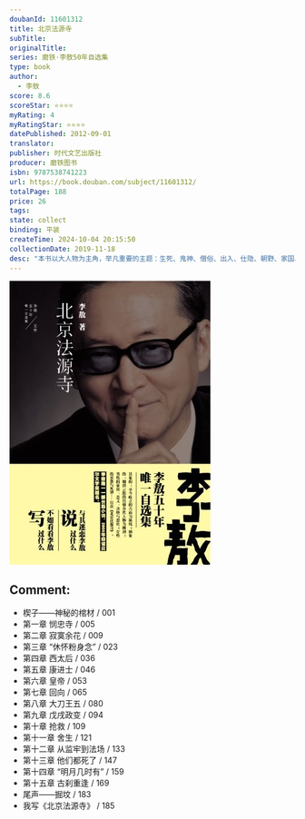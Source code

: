 ```yaml
---
doubanId: 11601312
title: 北京法源寺
subTitle: 
originalTitle: 
series: 磨铁·李敖50年自选集
type: book
author: 
  - 李敖
score: 8.6
scoreStar: ⭐⭐⭐⭐
myRating: 4
myRatingStar: ⭐⭐⭐⭐
datePublished: 2012-09-01
translator: 
publisher: 时代文艺出版社
producer: 磨铁图书
isbn: 9787538741223
url: https://book.douban.com/subject/11601312/
totalPage: 188
price: 26
tags: 
state: collect
binding: 平装
createTime: 2024-10-04 20:15:50
collectionDate: 2019-11-18
desc: "本书以大人物为主角，举凡重要的主题：生死、鬼神、僧俗、出入、仕隐、朝野、家国、君臣、忠奸、夷夏、中外、强弱、人我、群已、公私、情理、常变、去留、因果、经世济民等，都在论述之列。强烈地表达思想，内容丰富自是罕见。具象的，至今屹立的古庙为纵线；抽象的，烟消云散的历朝各代人物为横剖；男性的豪侠、忠义、决绝与悲壮；女性的哀怨与死别！请看《北京法源寺》。1935年生于哈尔滨,1949年到台湾。李氏文笔自成一家，自誉为百年来中国人写白话文翘楚。发表著作上百余种，被西方传媒捧为“中国近代最杰出的批评家”。李敖生平以嬉笑怒骂为己任，而且确有深厚的学问护身。自称文章天下第一，狂妄至极，刻薄至极。他曾说有的人可爱到可恶，有的人可恶到可爱，他自己恐怕两者皆是。李敖是个奇才，他的作品已经成了当代中国特具影响力的文字之一，他本人也成了当代中国最具影响力的作家之一。"
---
```


![image](99.Attachments/Files/s11336974.jpg)

Comment: 
---



  - 楔子——神秘的棺材  /  001
  - 第一章  悯忠寺  /  005
  - 第二章  寂寞余花  /  009
  - 第三章  “休怀粉身念”  /  023
  - 第四章  西太后  /  036
  - 第五章  康进士  /  046
  - 第六章  皇帝  /  053
  - 第七章  回向  /  065
  - 第八章  大刀王五  /  080
  - 第九章  戊戌政变  /  094
  - 第十章  抢救  /  109
  - 第十一章  舍生  /  121
  - 第十二章  从监牢到法场  /  133
  - 第十三章  他们都死了  /  147
  - 第十四章  “明月几时有”  /  159
  - 第十五章  古刹重逢  /  169
  - 尾声——掘坟  /  183
  - 我写《北京法源寺》  /  185
